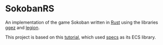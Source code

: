 # SokobanRS

An implementation of the game Sokoban written in [Rust](https://www.rust-lang.org/) using the libraries [ggez](https://github.com/ggez/ggez) and [legion](https://github.com/amethyst/legion).

This project is based on this [tutorial](https://sokoban.iolivia.me), which used [specs](https://github.com/amethyst/specs) as its ECS library.
